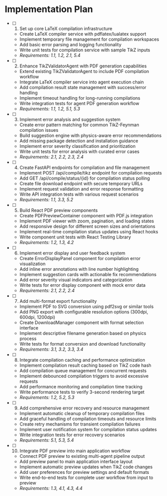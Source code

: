 # Implementation Plan

- [ ] 1. Set up core LaTeX compilation infrastructure
  - Create LaTeX compiler service with pdflatex/lualatex support
  - Implement temporary file management for compilation workspaces
  - Add basic error parsing and logging functionality
  - Write unit tests for compilation service with sample TikZ inputs
  - _Requirements: 1.1, 1.2, 2.1, 5.4_

- [ ] 2. Enhance TikZValidatorAgent with PDF generation capabilities
  - Extend existing TikZValidatorAgent to include PDF compilation workflow
  - Integrate LaTeX compiler service into agent execution chain
  - Add compilation result state management with success/error handling
  - Implement timeout handling for long-running compilations
  - Write integration tests for agent PDF generation workflow
  - _Requirements: 1.1, 1.2, 5.1, 5.3_

- [ ] 3. Implement error analysis and suggestion system
  - Create error pattern matching for common TikZ-Feynman compilation issues
  - Build suggestion engine with physics-aware error recommendations
  - Add missing package detection and installation guidance
  - Implement error severity classification and prioritization
  - Write unit tests for error analysis with curated error cases
  - _Requirements: 2.1, 2.2, 2.3, 2.4_

- [ ] 4. Create FastAPI endpoints for compilation and file management
  - Implement POST /api/compile/tikz endpoint for compilation requests
  - Add GET /api/compile/status/{id} for compilation status polling
  - Create file download endpoint with secure temporary URLs
  - Implement request validation and error response formatting
  - Write API integration tests with various request scenarios
  - _Requirements: 1.1, 3.3, 5.2_

- [ ] 5. Build React PDF preview components
  - Create PDFPreviewContainer component with PDF.js integration
  - Implement PDF viewer with zoom, pagination, and loading states
  - Add responsive design for different screen sizes and orientations
  - Implement real-time compilation status updates using React hooks
  - Write component unit tests with React Testing Library
  - _Requirements: 1.2, 1.3, 4.2_

- [ ] 6. Implement error display and user feedback system
  - Create ErrorDisplayPanel component for compilation error visualization
  - Add inline error annotations with line number highlighting
  - Implement suggestion cards with actionable fix recommendations
  - Add error severity visual indicators and categorization
  - Write tests for error display component with mock error data
  - _Requirements: 2.1, 2.2, 2.4_

- [ ] 7. Add multi-format export functionality
  - Implement PDF to SVG conversion using pdf2svg or similar tools
  - Add PNG export with configurable resolution options (300dpi, 600dpi, 1200dpi)
  - Create DownloadManager component with format selection interface
  - Implement descriptive filename generation based on physics process
  - Write tests for format conversion and download functionality
  - _Requirements: 3.1, 3.2, 3.3, 3.4_

- [ ] 8. Integrate compilation caching and performance optimization
  - Implement compilation result caching based on TikZ code hash
  - Add compilation queue management for concurrent requests
  - Implement debounced compilation triggers to avoid excessive requests
  - Add performance monitoring and compilation time tracking
  - Write performance tests to verify 3-second rendering target
  - _Requirements: 1.2, 5.2, 5.3_

- [ ] 9. Add comprehensive error recovery and resource management
  - Implement automatic cleanup of temporary compilation files
  - Add graceful handling of compilation timeouts and resource limits
  - Create retry mechanisms for transient compilation failures
  - Implement user notification system for compilation status updates
  - Write integration tests for error recovery scenarios
  - _Requirements: 5.1, 5.3, 5.4_

- [ ] 10. Integrate PDF preview into main application workflow
  - Connect PDF preview to existing multi-agent pipeline output
  - Add preview panel to main application interface layout
  - Implement automatic preview updates when TikZ code changes
  - Add user preferences for preview settings and default formats
  - Write end-to-end tests for complete user workflow from input to preview
  - _Requirements: 1.3, 4.1, 4.3, 4.4_